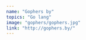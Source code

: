 ```yaml
---
name: "Gophers by"
topics: "Go lang"
image: "gophers/gophers.jpg"
link: "http://gophers.by/"
---
```


